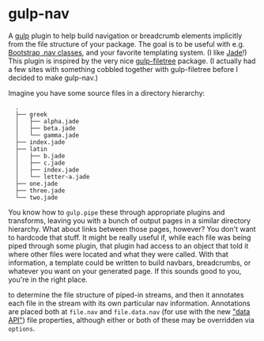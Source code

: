 gulp-nav
========

A [gulp](https://github.com/gulpjs/gulp) plugin to help build navigation or
breadcrumb elements implicitly from the file structure of your package. The
goal is to be useful with e.g. [Bootstrap .nav
classes](http://getbootstrap.com/components/#nav), and your favorite templating
system. (I like [Jade](http://jade-lang.com/)!) This plugin is inspired by the
very nice [gulp-filetree](https://github.com/0x01/gulp-filetree) package. (I
actually had a few sites with something cobbled together with gulp-filetree
before I decided to make gulp-nav.)

Imagine you have some source files in a directory hierarchy:
```
  .
  ├── greek
  │   ├── alpha.jade
  │   ├── beta.jade
  │   └── gamma.jade
  ├── index.jade
  ├── latin
  │   ├── b.jade
  │   ├── c.jade
  │   ├── index.jade
  │   └── letter-a.jade
  ├── one.jade
  ├── three.jade
  └── two.jade
```
You know how to `gulp.pipe` these through appropriate plugins and transforms, leaving you with a bunch of output pages in a similar directory hierarchy. What about links between those pages, however? You don't want to hardcode that stuff. It might be really useful if, while each file was being piped through some plugin, that plugin had access to an object that told it where other files were located and what they were called. With that information, a template could be written to build navbars, breadcrumbs, or whatever you want on your generated page. If this sounds good to you, you're in the right place.




to determine the
file structure of piped-in streams, and then it annotates each file in the
stream with its own particular nav information. Annotations are placed both at
`file.nav` and `file.data.nav` (for use with the new ["data
API"](https://github.com/colynb/gulp-data#note-to-gulp-plugin-authors)) file
properties, although either or both of these may be overridden via `options`.
